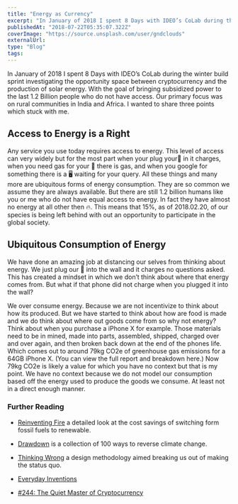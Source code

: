 ```yaml
---
title: "Energy as Currency"
excerpt: "In January of 2018 I spent 8 Days with IDEO’s CoLab during the winter build sprint investigating the opportunity space between cryptocurrency and the production of solar energy."
publishedAt: "2018-07-22T05:35:07.322Z"
coverImage: "https://source.unsplash.com/user/gndclouds"
externalUrl:
type: "Blog"
tags:
---
```


In January of 2018 I spent 8 Days with IDEO’s CoLab during the winter build sprint investigating the opportunity space between cryptocurrency and the production of solar energy. With the goal of bringing subsidized power to the last 1.2 Billion people who do not have access. Our primary focus was on rural communities in India and Africa. I wanted to share three points which stuck with me.

## Access to Energy is a Right

Any service you use today requires access to energy. This level of access can very widely but for the most part when your plug your📱 in it charges, when you need gas for your 🚙 there is gas, and when you google for something there is a 🖥 waiting for your query. All these things and many more are ubiquitous forms of energy consumption. They are so common we assume they are always available. But there are still 1.2 billion humans like you or me who do not have equal access to energy. In fact they have almost no energy at all other then 🔥. This means that 15%, as of 2018.02.20, of our species is being left behind with out an opportunity to participate in the global society.

## Ubiquitous Consumption of Energy

We have done an amazing job at distancing our selves from thinking about energy. We just plug our 📱 into the wall and it charges no questions asked. This has created a mindset in which we don’t think about where that energy comes from. But what if that phone did not charge when you plugged it into the wall?

We over consume energy. Because we are not incentivize to think about how its produced. But we have started to think about how are food is made and we do think about where out goods come from so why not energy? Think about when you purchase a iPhone X for example. Those materials need to be in mined, made into parts, assembled, shipped, charged over and over again, and then broken back down at the end of the phones life. Which comes out to around 79kg CO2e of greenhouse gas emissions for a 64GB iPhone X. (You can view the full report and breakdown here.) Now 79kg CO2e is likely a value for which you have no context but that is my point. We have no context because we do not model our consumption based off the energy used to produce the goods we consume. At least not in a direct enough manner.

### Further Reading

- [Reinventing Fire]() a detailed look at the cost savings of switching form fossil fuels to renewable.

- [Drawdown]() is a collection of 100 ways to reverse climate change.
- [Thinking Wrong]() a design methodology aimed breaking us out of making the status quo.
- [Everyday Inventions]()
- [#244: The Quiet Master of Cryptocurrency]()

